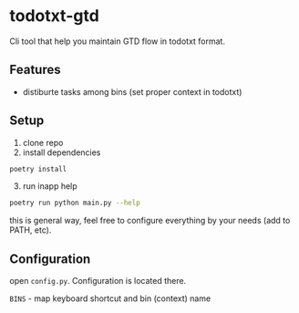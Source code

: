 # todotxt-gtd 

Cli tool that help you maintain GTD flow in todotxt format.

## Features

- distiburte tasks among bins (set proper context in todotxt)

## Setup

1. clone repo
2. install dependencies
```bash
poetry install
```
3. run inapp help
```bash
poetry run python main.py --help
```

this is general way, feel free to configure everything by your needs (add to PATH, etc).

##  Configuration

open `config.py`. Configuration is located there.

`BINS` - map keyboard shortcut and bin (context) name 

